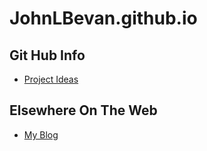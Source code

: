 # JohnLBevan.github.io
## Git Hub Info
* [Project Ideas](/ProjectIdeas/index.md)
## Elsewhere On The Web
* [My Blog](//developer42.wordpress.org)
